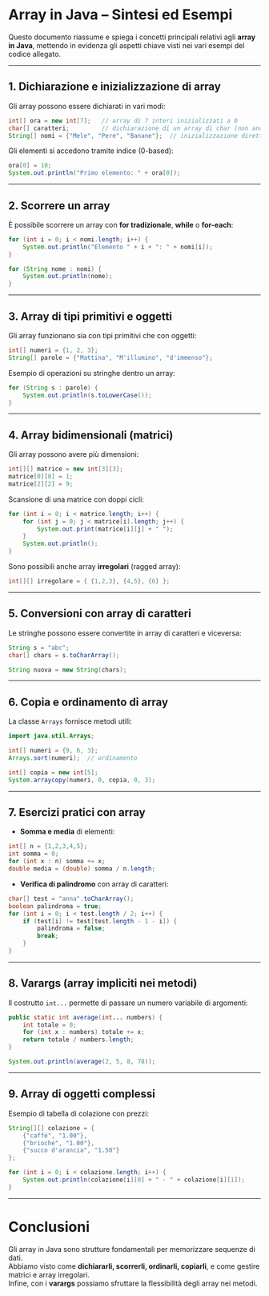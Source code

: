 # Array in Java – Sintesi ed Esempi

Questo documento riassume e spiega i concetti principali relativi agli **array in Java**, 
mettendo in evidenza gli aspetti chiave visti nei vari esempi del codice allegato.

---

## 1. Dichiarazione e inizializzazione di array

Gli array possono essere dichiarati in vari modi:

```java
int[] ora = new int[7];   // array di 7 interi inizializzati a 0
char[] caratteri;         // dichiarazione di un array di char (non ancora allocato)
String[] nomi = {"Mele", "Pere", "Banane"};  // inizializzazione diretta
```

Gli elementi si accedono tramite indice (0-based):

```java
ora[0] = 10;
System.out.println("Primo elemento: " + ora[0]);
```

---

## 2. Scorrere un array

È possibile scorrere un array con **for tradizionale**, **while** o **for-each**:

```java
for (int i = 0; i < nomi.length; i++) {
    System.out.println("Elemento " + i + ": " + nomi[i]);
}

for (String nome : nomi) {
    System.out.println(nome);
}
```

---

## 3. Array di tipi primitivi e oggetti

Gli array funzionano sia con tipi primitivi che con oggetti:

```java
int[] numeri = {1, 2, 3};
String[] parole = {"Mattina", "M'illumino", "d'immenso"};
```

Esempio di operazioni su stringhe dentro un array:

```java
for (String s : parole) {
    System.out.println(s.toLowerCase());
}
```

---

## 4. Array bidimensionali (matrici)

Gli array possono avere più dimensioni:

```java
int[][] matrice = new int[3][3];
matrice[0][0] = 1;
matrice[2][2] = 9;
```

Scansione di una matrice con doppi cicli:

```java
for (int i = 0; i < matrice.length; i++) {
    for (int j = 0; j < matrice[i].length; j++) {
        System.out.print(matrice[i][j] + " ");
    }
    System.out.println();
}
```

Sono possibili anche array **irregolari** (ragged array):

```java
int[][] irregolare = { {1,2,3}, {4,5}, {6} };
```

---

## 5. Conversioni con array di caratteri

Le stringhe possono essere convertite in array di caratteri e viceversa:

```java
String s = "abc";
char[] chars = s.toCharArray();

String nuova = new String(chars);
```

---

## 6. Copia e ordinamento di array

La classe `Arrays` fornisce metodi utili:

```java
import java.util.Arrays;

int[] numeri = {9, 6, 3};
Arrays.sort(numeri);  // ordinamento

int[] copia = new int[5];
System.arraycopy(numeri, 0, copia, 0, 3);
```

---

## 7. Esercizi pratici con array

- **Somma e media** di elementi:

```java
int[] n = {1,2,3,4,5};
int somma = 0;
for (int x : n) somma += x;
double media = (double) somma / n.length;
```

- **Verifica di palindromo** con array di caratteri:

```java
char[] test = "anna".toCharArray();
boolean palindroma = true;
for (int i = 0; i < test.length / 2; i++) {
    if (test[i] != test[test.length - 1 - i]) {
        palindroma = false;
        break;
    }
}
```

---

## 8. Varargs (array impliciti nei metodi)

Il costrutto `int...` permette di passare un numero variabile di argomenti:

```java
public static int average(int... numbers) {
    int totale = 0;
    for (int x : numbers) totale += x;
    return totale / numbers.length;
}

System.out.println(average(2, 5, 8, 78));
```

---

## 9. Array di oggetti complessi

Esempio di tabella di colazione con prezzi:

```java
String[][] colazione = {
    {"caffé", "1.00"},
    {"brioche", "1.00"},
    {"succo d'arancia", "1.50"}
};

for (int i = 0; i < colazione.length; i++) {
    System.out.println(colazione[i][0] + " - " + colazione[i][1]);
}
```

---

# Conclusioni

Gli array in Java sono strutture fondamentali per memorizzare sequenze di dati.  
Abbiamo visto come **dichiararli, scorrerli, ordinarli, copiarli**, e come gestire matrici e array irregolari.  
Infine, con i **varargs** possiamo sfruttare la flessibilità degli array nei metodi.
